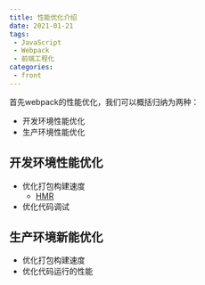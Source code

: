 ```yaml
---
title: 性能优化介绍
date: 2021-01-21
tags:
 - JavaScript
 - Webpack
 - 前端工程化
categories:
 - front
---
```


首先webpack的性能优化，我们可以概括归纳为两种：

- 开发环境性能优化
- 生产环境性能优化

## 开发环境性能优化

- 优化打包构建速度
  - [HMR](../../webpack/notes/hot_update)
- 优化代码调试

## 生产环境新能优化

- 优化打包构建速度
- 优化代码运行的性能

